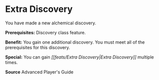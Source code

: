 ﻿---
cssclass: [feats]

---
# Extra Discovery

You have made a new alchemical discovery.

**Prerequisites:** Discovery class feature.

**Benefit:** You gain one additional discovery. You must meet all of the prerequisites for this discovery.

**Special:** You can gain _[[feats/Extra Discovery|Extra Discovery]]_ multiple times.

**Source** Advanced Player's Guide